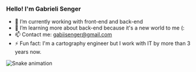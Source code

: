 ### Hello! I'm Gabrieli Senger


- 🔭 I’m currently working with front-end and back-end
- 🌱 I’m learning more about back-end because it's a new world to me (: 
- 📫 Contact me: gabiisenger@gmail.com
- ⚡ Fun fact: I'm a cartography engineer but I work with IT by more than 3 years now.

<div>

![Snake animation](https://github.com/GabiSenger/GabiSenger/blob/output/github-contribution-grid-snake.svg)
</div>



  
